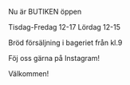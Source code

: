 
Nu är BUTIKEN öppen

Tisdag-Fredag 12-17 Lördag 12-15

Bröd försäljning i bageriet från kl.9

Föj oss gärna på Instagram!

Välkommen!

